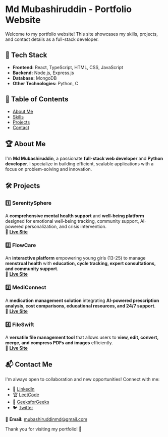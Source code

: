 # Md Mubashiruddin - Portfolio Website

Welcome to my portfolio website! This site showcases my skills, projects, and contact details as a full-stack developer.

## 🚀 Tech Stack

- **Frontend:** React, TypeScript, HTML, CSS, JavaScript  
- **Backend:** Node.js, Express.js  
- **Database:** MongoDB  
- **Other Technologies:** Python, C  

## 📌 Table of Contents

- [About Me](#about-me)
- [Skills](#skills)
- [Projects](#projects)
- [Contact](#contact)

## 🏆 About Me

I'm **Md Mubashiruddin**, a passionate **full-stack web developer** and **Python developer**. I specialize in building efficient, scalable applications with a focus on problem-solving and innovation.

## 🛠️ Projects

### 1️⃣ **SerenitySphere**  
A **comprehensive mental health support** and **well-being platform** designed for emotional well-being tracking, community support, AI-powered personalization, and crisis intervention.  
🔗 **[Live Site](https://serenitysphere.vercel.app/)**

### 2️⃣ **FlowCare**  
An **interactive platform** empowering young girls (13-25) to manage **menstrual health** with **education, cycle tracking, expert consultations, and community support**.  
🔗 **[Live Site](https://flow-care.vercel.app/)**

### 3️⃣ **MediConnect**  
A **medication management solution** integrating **AI-powered prescription analysis, cost comparisons, educational resources, and 24/7 support**.  
🔗 **[Live Site](https://medi-connect-delta.vercel.app/)**

### 4️⃣ **FileSwift**  
A **versatile file management tool** that allows users to **view, edit, convert, merge, and compress PDFs and images** efficiently.  
🔗 **[Live Site](https://file-swift.vercel.app/)**

## 📬 Contact Me

I'm always open to collaboration and new opportunities! Connect with me:  

- 🔗 [LinkedIn](https://www.linkedin.com/in/md-mubashiruddin)    
- 🏆 [LeetCode](https://leetcode.com/u/mubashirx/)  
- 📖 [GeeksforGeeks](https://www.geeksforgeeks.org/user/mubashirx/)  
- 🐦 [Twitter](https://twitter.com/amaanx_6)  

📩 **Email:** mubashiruddinmd@gmail.com  

Thank you for visiting my portfolio! 🚀
